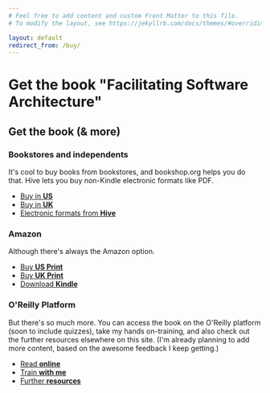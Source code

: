 ```yaml
---
# Feel free to add content and custom Front Matter to this file.
# To modify the layout, see https://jekyllrb.com/docs/themes/#overriding-theme-defaults

layout: default
redirect_from: /buy/
---
```


# Get the book "Facilitating Software Architecture"
  <h2>Get the book (& more)</h2>
  <h3>Bookstores and independents</h3>
  It's cool to buy books from bookstores, and bookshop.org helps you do that. Hive lets you buy non-Kindle electronic formats like PDF.
  <ul class="downloads">
    <li><a href="https://bookshop.org/a/107304/9781098151867" target="_blank" rel="noopener noreferrer">Buy in <strong>US</strong></a></li>
    <li><a href="https://uk.bookshop.org/p/books/facilitating-software-architecture/7686211?ean=9781098151867" target="_blank" rel="noopener noreferrer">Buy in <strong>UK</strong></a></li>
    <li><a href="https://www.hive.co.uk/Search/Keyword?keyword=facilitating%20software%20architecture&productType=0" target="_blank" rel="noopener noreferrer">Electronic formats from <strong>Hive</strong></a></li>
  </ul>
  <h3>Amazon</h3>
  Although there's always the Amazon option.
  <ul class="downloads">
    <li><a href="https://amzn.to/4exHqta" target="_blank" rel="noopener noreferrer">Buy <strong>US Print</strong></a></li>
    <li><a href="https://amzn.to/3NcUA2H" target="_blank" rel="noopener noreferrer">Buy <strong>UK Print</strong></a></li>
    <li><a href="https://amzn.to/3YLPgIU" target="_blank" rel="noopener noreferrer">Download <strong>Kindle</strong></a></li>
  </ul>
  <h3>O'Reilly Platform</h3>
  But there's so much more. You can access the book on the O'Reilly platform (soon to include quizzes), take my hands on-training, and also check out the further resources elsewhere on this site. (I'm already planning to add more content, based on the awesome feedback I keep getting.)
  <ul class="downloads">
    <li><a href="https://learning.oreilly.com/library/view/facilitating-software-architecture/9781098151850/" target="_blank" rel="noopener noreferrer">Read <strong>online</strong></a></li>
    <li><a href="https://learning.oreilly.com/live-events/architecture-decision-making-by-example/0636920080767/" target="_blank" rel="noopener noreferrer">Train <strong>with me</strong></a></li>
    <li><a href="./supportingmaterial/">Further <strong>resources</strong></a></li>
  </ul>
